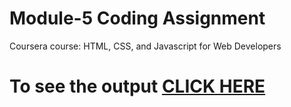
# Module-5 Coding Assignment

Coursera course: HTML, CSS, and Javascript for Web Developers

# To see the output [CLICK HERE](https://Usman1039.github.io/Coursera-HTML-CSS-and-JavaScript-for-Web-Developers/Assignments/module-5/index.html)

